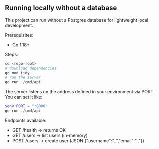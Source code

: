 Running locally without a database
----------------------------------

This project can run without a Postgres database for lightweight local development.

Prerequisites:
- Go 1.18+

Steps:

```powershell
cd <repo-root>
# download dependencies
go mod tidy
# run the server
go run ./cmd/api
```

The server listens on the address defined in your environment via PORT. You can set it like:

```powershell
$env:PORT = ":8080"
go run ./cmd/api
```

Endpoints available:
- GET /health -> returns OK
- GET /users -> list users (in-memory)
- POST /users -> create user (JSON {"username":"..","email":".."})
